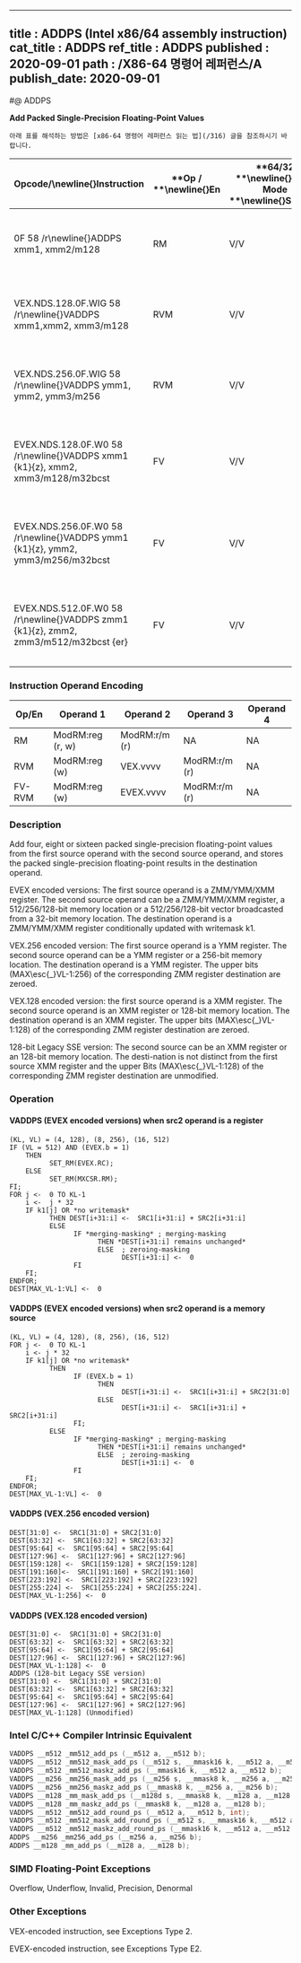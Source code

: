 ----------------------------
title : ADDPS (Intel x86/64 assembly instruction)
cat_title : ADDPS
ref_title : ADDPS
published : 2020-09-01
path : /X86-64 명령어 레퍼런스/A
publish_date: 2020-09-01
----------------------------


#@ ADDPS

**Add Packed Single-Precision Floating-Point Values**

```lec-info
아래 표를 해석하는 방법은 [x86-64 명령어 레퍼런스 읽는 법](/316) 글을 참조하시기 바랍니다.
```

|**Opcode/**\newline{}**Instruction**|**Op / **\newline{}**En**|**64/32 **\newline{}**bit Mode **\newline{}**Support**|**CPUID **\newline{}**Feature **\newline{}**Flag**|**Description**|
|------------------------------------|-------------------------|------------------------------------------------------|--------------------------------------------------|---------------|
|0F 58 /r\newline{}ADDPS xmm1, xmm2/m128|RM|V/V|SSE|Add packed single-precision floating-point values from xmm2/m128 to xmm1 and store result in xmm1.|
|VEX.NDS.128.0F.WIG 58 /r\newline{}VADDPS xmm1,xmm2, xmm3/m128|RVM|V/V|AVX|Add packed single-precision floating-point values from xmm3/m128 to xmm2 and store result in xmm1.|
|VEX.NDS.256.0F.WIG 58 /r\newline{}VADDPS ymm1, ymm2, ymm3/m256|RVM|V/V|AVX|Add packed single-precision floating-point values from ymm3/m256 to ymm2 and store result in ymm1.|
|EVEX.NDS.128.0F.W0 58 /r\newline{}VADDPS xmm1 {k1}{z}, xmm2, xmm3/m128/m32bcst|FV|V/V|AVX512VL\newline{}AVX512F|Add packed single-precision floating-point values from xmm3/m128/m32bcst to xmm2 and store result in xmm1 with writemask k1.|
|EVEX.NDS.256.0F.W0 58 /r\newline{}VADDPS ymm1 {k1}{z}, ymm2, ymm3/m256/m32bcst |FV|V/V|AVX512VL\newline{}AVX512F|Add packed single-precision floating-point values from ymm3/m256/m32bcst to ymm2 and store result in ymm1 with writemask k1.|
|EVEX.NDS.512.0F.W0 58 /r\newline{}VADDPS zmm1 {k1}{z}, zmm2, zmm3/m512/m32bcst {er}|FV|V/V|AVX512F|Add packed single-precision floating-point values from zmm3/m512/m32bcst to zmm2 and store result in zmm1 with writemask k1.|
### Instruction Operand Encoding


|Op/En|Operand 1|Operand 2|Operand 3|Operand 4|
|-----|---------|---------|---------|---------|
|RM|ModRM:reg (r, w)|ModRM:r/m (r)|NA|NA|
|RVM|ModRM:reg (w)|VEX.vvvv|ModRM:r/m (r)|NA|
|FV-RVM|ModRM:reg (w)|EVEX.vvvv|ModRM:r/m (r)|NA|
### Description


Add four, eight or sixteen packed single-precision floating-point values from the first source operand with the second source operand, and stores the packed single-precision floating-point results in the destination operand.

EVEX encoded versions: The first source operand is a ZMM/YMM/XMM register. The second source operand can be a ZMM/YMM/XMM register, a 512/256/128-bit memory location or a 512/256/128-bit vector broadcasted from a 32-bit memory location. The destination operand is a ZMM/YMM/XMM register conditionally updated with writemask k1.

VEX.256 encoded version: The first source operand is a YMM register. The second source operand can be a YMM register or a 256-bit memory location. The destination operand is a YMM register. The upper bits (MAX\esc{_}VL-1:256) of the corresponding ZMM register destination are zeroed.

VEX.128 encoded version: the first source operand is a XMM register. The second source operand is an XMM register or 128-bit memory location. The destination operand is an XMM register. The upper bits (MAX\esc{_}VL-1:128) of the corresponding ZMM register destination are zeroed.

128-bit Legacy SSE version: The second source can be an XMM register or an 128-bit memory location. The desti-nation is not distinct from the first source XMM register and the upper Bits (MAX\esc{_}VL-1:128) of the corresponding ZMM register destination are unmodified.


### Operation
#### VADDPS (EVEX encoded versions) when src2 operand is a register
```info-verb
(KL, VL) = (4, 128), (8, 256), (16, 512)
IF (VL = 512) AND (EVEX.b = 1) 
    THEN
          SET_RM(EVEX.RC);
    ELSE 
          SET_RM(MXCSR.RM);
FI;
FOR j <-  0 TO KL-1
    i <-  j * 32
    IF k1[j] OR *no writemask*
          THEN DEST[i+31:i] <-  SRC1[i+31:i] + SRC2[i+31:i]
          ELSE 
                IF *merging-masking* ; merging-masking
                      THEN *DEST[i+31:i] remains unchanged*
                      ELSE  ; zeroing-masking
                            DEST[i+31:i] <-  0
                FI
    FI;
ENDFOR;
DEST[MAX_VL-1:VL] <-  0
```
#### VADDPS (EVEX encoded versions) when src2 operand is a memory source
```info-verb
(KL, VL) = (4, 128), (8, 256), (16, 512)
FOR j <-  0 TO KL-1
    i <- j * 32
    IF k1[j] OR *no writemask*
          THEN 
                IF (EVEX.b = 1) 
                      THEN
                            DEST[i+31:i] <-  SRC1[i+31:i] + SRC2[31:0]
                      ELSE 
                            DEST[i+31:i] <-  SRC1[i+31:i] + SRC2[i+31:i]
                FI;
          ELSE 
                IF *merging-masking* ; merging-masking
                      THEN *DEST[i+31:i] remains unchanged*
                      ELSE  ; zeroing-masking
                            DEST[i+31:i] <-  0
                FI
    FI;
ENDFOR;
DEST[MAX_VL-1:VL] <-  0
```
#### VADDPS (VEX.256 encoded version)
```info-verb
DEST[31:0] <-  SRC1[31:0] + SRC2[31:0]
DEST[63:32] <-  SRC1[63:32] + SRC2[63:32]
DEST[95:64] <-  SRC1[95:64] + SRC2[95:64]
DEST[127:96] <-  SRC1[127:96] + SRC2[127:96]
DEST[159:128] <-  SRC1[159:128] + SRC2[159:128]
DEST[191:160]<-  SRC1[191:160] + SRC2[191:160]
DEST[223:192] <-  SRC1[223:192] + SRC2[223:192]
DEST[255:224] <-  SRC1[255:224] + SRC2[255:224].
DEST[MAX_VL-1:256] <-  0
```
#### VADDPS (VEX.128 encoded version)
```info-verb
DEST[31:0] <-  SRC1[31:0] + SRC2[31:0]
DEST[63:32] <-  SRC1[63:32] + SRC2[63:32]
DEST[95:64] <-  SRC1[95:64] + SRC2[95:64]
DEST[127:96] <-  SRC1[127:96] + SRC2[127:96]
DEST[MAX_VL-1:128] <-  0
ADDPS (128-bit Legacy SSE version)
DEST[31:0] <-  SRC1[31:0] + SRC2[31:0]
DEST[63:32] <-  SRC1[63:32] + SRC2[63:32]
DEST[95:64] <-  SRC1[95:64] + SRC2[95:64]
DEST[127:96] <-  SRC1[127:96] + SRC2[127:96]
DEST[MAX_VL-1:128] (Unmodified)
```

### Intel C/C++ Compiler Intrinsic Equivalent

```cpp
VADDPS __m512 _mm512_add_ps (__m512 a, __m512 b);
VADDPS __m512 _mm512_mask_add_ps (__m512 s, __mmask16 k, __m512 a, __m512 b);
VADDPS __m512 _mm512_maskz_add_ps (__mmask16 k, __m512 a, __m512 b);
VADDPS __m256 _mm256_mask_add_ps (__m256 s, __mmask8 k, __m256 a, __m256 b);
VADDPS __m256 _mm256_maskz_add_ps (__mmask8 k, __m256 a, __m256 b);
VADDPS __m128 _mm_mask_add_ps (__m128d s, __mmask8 k, __m128 a, __m128 b);
VADDPS __m128 _mm_maskz_add_ps (__mmask8 k, __m128 a, __m128 b);
VADDPS __m512 _mm512_add_round_ps (__m512 a, __m512 b, int);
VADDPS __m512 _mm512_mask_add_round_ps (__m512 s, __mmask16 k, __m512 a, __m512 b, int);
VADDPS __m512 _mm512_maskz_add_round_ps (__mmask16 k, __m512 a, __m512 b, int);
ADDPS __m256 _mm256_add_ps (__m256 a, __m256 b);
ADDPS __m128 _mm_add_ps (__m128 a, __m128 b);
```
### SIMD Floating-Point Exceptions


Overflow, Underflow, Invalid, Precision, Denormal

### Other Exceptions


VEX-encoded instruction, see Exceptions Type 2.

EVEX-encoded instruction, see Exceptions Type E2.

